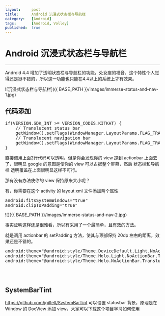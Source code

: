 ```yaml
---
layout:		post
title:		Android 沉浸式状态栏与导航栏
category:	[Android]
tags:		[Android, Volley]
published:	true
---
```

# Android 沉浸式状态栏与导航栏
---

Android 4.4 增加了透明状态栏与导航栏的功能，处女座的福音，这个特性个人觉得还是挺不错的，所以这一功能也只能在4.4以上的系统上才有效果。

![沉浸式状态栏与导航栏]({{ BASE_PATH }}/images/immerse-status-and-nav-1.jpg)

## 代码添加
<pre class="prettyprint linenums">
if(VERSION.SDK_INT >= VERSION_CODES.KITKAT) {
	// Translucent status bar
	getWindow().setFlags(WindowManager.LayoutParams.FLAG_TRANSLUCENT_STATUS, WindowManager.LayoutParams.FLAG_TRANSLUCENT_STATUS);
	// Translucent navigation bar
	getWindow().setFlags(WindowManager.LayoutParams.FLAG_TRANSLUCENT_NAVIGATION, WindowManager.LayoutParams.FLAG_TRANSLUCENT_NAVIGATION);
}
</pre>

直接调用上面2行代码可以透明，但是你会发现你的 view 跑到 actionbar 上面去了，很明显 google 的意图是使你的 view 可以占据整个屏幕，然后 状态栏和导航栏 透明覆盖在上面很明显这样不可行。

那有没有办法使你的 view 保持原来大小呢？

有，你需要在这个 activity 的 layout xml 文件添加两个属性

<pre class="prettyprint linenums">
android:fitsSystemWindows="true"
android:clipToPadding="true"
</pre>

![]({{ BASE_PATH }}/images/immerse-status-and-nav-2.jpg)

事实证明这样还是很难看，所以有采用了一个最简单，且有效的方法。

就是调用 actionbar 的 setPadding 方法，使其与顶部保持 20dp 左右的距离，效果还是不错的。

<pre class="prettyprint linenums">
android:theme="@android:style/Theme.DeviceDefault.Light.NoActionBar.TranslucentDecor"
android:theme="@android:style/Theme.Holo.Light.NoActionBar.TranslucentDecor"
android:theme="@android:style/Theme.Holo.NoActionBar.TranslucentDecor"
</pre>

<pre class="prettyprint linenums">
<style name="AppBaseTheme" parent="android:Theme.Holo.Light.DarkActionBar">
	<!-- API 19 theme customizations can go here. -->
	<item name="android:windowTranslucentStatus">true</item>
	<item name="android:windowTranslucentNavigation">true</item>
</style>
</pre>

## SystemBarTint
https://github.com/jgilfelt/SystemBarTint
可以设置 statusbar 背景，原理是在 Window 的 DocView 添加 view，大家可以下载这个项目学习如何使用

